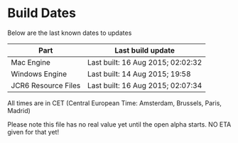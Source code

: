 # Build Dates

Below are the last known dates to updates

Part | Last build update
-----|-----
Mac Engine | Last built: 16 Aug 2015; 02:02:32
Windows Engine | Last built: 14 Aug 2015; 19:58
JCR6 Resource Files | Last built: 16 Aug 2015; 02:07:34
All times are in CET (Central European Time: Amsterdam, Brussels, Paris, Madrid)


Please note this file has no real value yet until the open alpha starts. NO ETA given for that yet!
